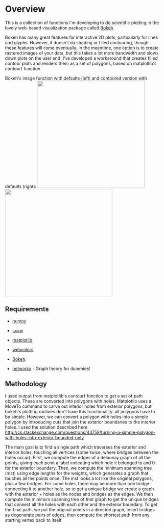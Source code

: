 # Overview

This is a collection of functions I'm developing to do scientific plotting in the lovely web-based visualization package called [Bokeh](http://bokeh.pydata.org/en/latest/).

Bokeh has many great features for interactive 2D plots, particularly for lines and glyphs. However, it doesn't do shading or filled contouring, though these features will come eventually. In the meantime, one option is to create rastered images of your data, but this takes a lot more bandwidth and slows down plots on the user end. I've developed a workaround that creates filled contour plots and renders them as a set of polygons, based on matplotlib's contourf function.

Bokeh's image function with defaults (left) and contoured version with defaults (right):
<img src="https://github.com/asher-pembroke/bokeh-tools/blob/master/rastered.png" width="350">
<img src="https://github.com/asher-pembroke/bokeh-tools/blob/master/contoured.png" width="350">


## Requirements

*  [numpy](http://www.numpy.org/)
  
*  [scipy](http://www.scipy.org/)
  
*  [matplotlib](http://matplotlib.org/)
  
*  [webcolors](https://pypi.python.org/pypi/webcolors/)
  
*  [Bokeh](http://bokeh.pydata.org/en/latest/).
  
*  [networkx](http://networkx.github.io/) - Graph theory for dummies!


## Methodology

I used output from matplotlib's contourf function to get a set of path objects. These are converted into polygons with holes. Matplotlib uses a MoveTo command to carve out interior holes from exterior polygons, but bokeh's plotting routines don't have this functionality: all polygons have to be simple. However, we can convert a polygon with holes into a simple polygon by introducing cuts that join the exterior boundaries to the interior holes. I used the solution described here: http://cs.stackexchange.com/questions/43758/turning-a-simple-polygon-with-holes-into-exterior-bounded-only

The main goal is to find a single path which traverses the exterior and interior holes, touching all vertices (some twice, where bridges between the holes occur). First, we compute the edges of a delaunay graph of all the points, giving each point a label indicating which hole it belonged to and 0 for the exterior boundary. Then, we compute the minimum spanning tree (mst) using edge lengths for the weights, which generates a graph that touches all the points once. The mst looks a lot like the original polygons, plus a few bridges. For some holes, there may be more than one bridge connecting it to another hole, so to get a unique bridge we create a graph with the exterior + holes as the nodes and bridges as the edges. We then compute the minimum spanning tree of *that* graph to get the unique bridges that connect all the holes with each other and the exterior boundary. To get the final path, we put the original points in a directed graph, insert bridges as degenerate pairs of edges, then compute the shortest path from any starting vertex back to itself.
